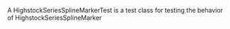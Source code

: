 A HighstockSeriesSplineMarkerTest is a test class for testing the behavior of HighstockSeriesSplineMarker